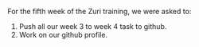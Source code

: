 For the fifth week of the Zuri training, we were asked to:
1. Push all our week 3 to week 4 task to github.
2. Work on our github profile.

